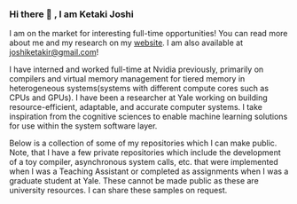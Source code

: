 ### Hi there 👋 , I am Ketaki Joshi


I am on the market for interesting full-time opportunities! You can read more about me and my research on my [website](https://joshi-ketaki.github.io/).
I am also available at joshiketakir@gmail.com!


I have interned and worked full-time at Nvidia previously, primarily on compilers and virtual memory management for tiered memory in heterogeneous systems(systems with different compute cores such as CPUs and GPUs). I have been a researcher at Yale working on building resource-efficient, adaptable, and accurate computer systems. I take inspiration from the cognitive sciences to enable machine learning solutions for use within the system software layer.

Below is a collection of some of my repositories which I can make public. Note, that I have a few private repositories which include the development of a toy compiler, asynchronous system calls, etc. that were implemented when I was a Teaching Assistant or completed as assignments when I was a graduate student at Yale. These cannot be made public as these are university resources. I can share these samples on request.

<!--
**Joshi-Ketaki/Joshi-Ketaki** is a ✨ _special_ ✨ repository because its `README.md` (this file) appears on your GitHub profile.

Here are some ideas to get you started:

- 🔭 I’m currently working on ...
- 🌱 I’m currently learning ...
- 👯 I’m looking to collaborate on ...
- 🤔 I’m looking for help with ...
- 💬 Ask me about ...
- 📫 How to reach me: ...
- 😄 Pronouns: ...
- ⚡ Fun fact: ...
-->
